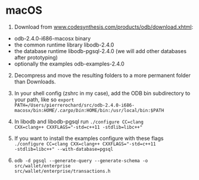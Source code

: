 macOS
==

1. Download from www.codesynthesis.com/products/odb/download.xhtml: 
 + odb-2.4.0-i686-macosx binary
 + the common runtime library libodb-2.4.0
 + the database runtime libodb-pgsql-2.4.0 (we will add other databases after prototyping) 
 + optionally the examples odb-examples-2.4.0 

2. Decompress and move the resulting folders to a more permanent folder than Downloads.

3. In your shell config (zshrc in my case), add the ODB bin subdirectory to your path, like so <code>export PATH=/Users/pierrerochard/src/odb-2.4.0-i686-macosx/bin:$HOME/.cargo/bin:$HOME/bin:/usr/local/bin:$PATH</code>

4. In libodb and libodb-pgsql run <code>./configure  CC=clang CXX=clang++ CXXFLAGS="-std=c++11 -stdlib=libc++"</code>

5. If you want to install the examples configure with these flags <code>./configure  CC=clang CXX=clang++ CXXFLAGS="-std=c++11 -stdlib=libc++" --with-database=pgsql</code>

6. <code>odb -d pgsql --generate-query --generate-schema -o src/wallet/enterprise src/wallet/enterprise/transactions.h</code>
